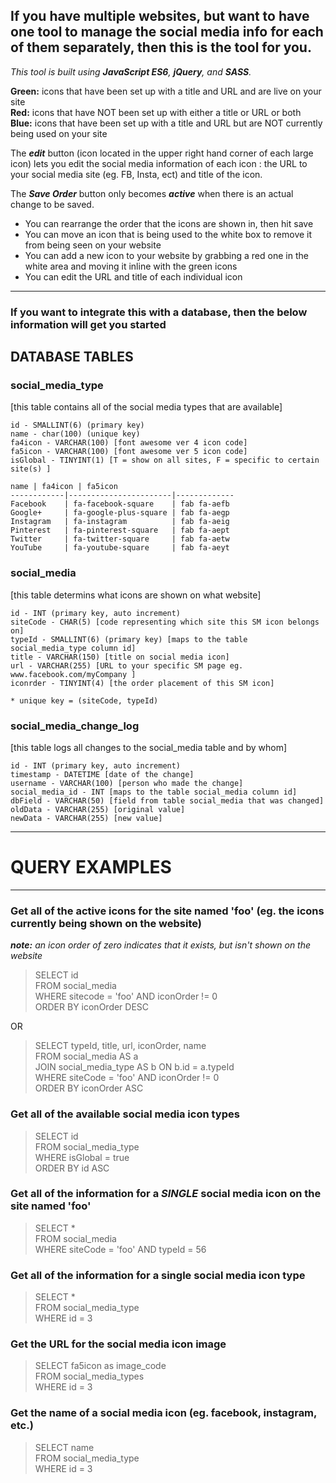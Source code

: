 ## If you have multiple websites, but want to have one tool to manage the social media info for each of them separately, then this is the tool for you.

_This tool is built using **JavaScript ES6**, **jQuery**, and **SASS**._

**Green:** icons that have been set up with a title and URL and are live on your site<br>
**Red:** icons that have NOT been set up with either a title or URL or both<br>
**Blue:** icons that have been set up with a title and URL but are NOT currently being used on your site

The **_edit_** button (icon located in the upper right hand corner of each large icon) lets you edit the social media information of each icon : the URL to your social media site (eg. FB, Insta, ect) and title of the icon.

The **_Save Order_** button only becomes **_active_** when there is an actual change to be saved.

- You can rearrange the order that the icons are shown in, then hit save
- You can move an icon that is being used to the white box to remove it from being seen on your website
- You can add a new icon to your website by grabbing a red one in the white area and moving it inline with the green icons
- You can edit the URL and title of each individual icon

---

### If you want to integrate this with a database, then the below information will get you started

## DATABASE TABLES

### social_media_type

[this table contains all of the social media types that are available]

    id - SMALLINT(6) (primary key)
    name - char(100) (unique key)
    fa4icon - VARCHAR(100) [font awesome ver 4 icon code]
    fa5icon - VARCHAR(100) [font awesome ver 5 icon code]
    isGlobal - TINYINT(1) [T = show on all sites, F = specific to certain site(s) ]

    name | fa4icon | fa5icon
    ------------|-----------------------|-------------
    Facebook	| fa-facebook-square	| fab fa-aefb
    Google+		| fa-google-plus-square	| fab fa-aegp
    Instagram	| fa-instagram			| fab fa-aeig
    Pinterest	| fa-pinterest-square	| fab fa-aept
    Twitter		| fa-twitter-square		| fab fa-aetw
    YouTube		| fa-youtube-square		| fab fa-aeyt

### social_media

[this table determins what icons are shown on what website]

    id - INT (primary key, auto increment)
    siteCode - CHAR(5) [code representing which site this SM icon belongs on]
    typeId - SMALLINT(6) (primary key) [maps to the table social_media_type column id]
    title - VARCHAR(150) [title on social media icon]
    url - VARCHAR(255) [URL to your specific SM page eg. www.facebook.com/myCompany ]
    iconrder - TINYINT(4) [the order placement of this SM icon]

    * unique key = (siteCode, typeId)

### social_media_change_log

[this table logs all changes to the social_media table and by whom]

    id - INT (primary key, auto increment)
    timestamp - DATETIME [date of the change]
    username - VARCHAR(100) [person who made the change]
    social_media_id - INT [maps to the table social_media column id]
    dbField - VARCHAR(50) [field from table social_media that was changed]
    oldData - VARCHAR(255) [original value]
    newData - VARCHAR(255) [new value]

---

# QUERY EXAMPLES

---

### Get all of the active icons for the site named 'foo' (eg. the icons currently being shown on the website)

**_note:_** _an icon order of zero indicates that it exists, but isn't shown on the website_

> SELECT id<br>
> FROM social_media<br>
> WHERE sitecode = 'foo' AND iconOrder != 0<br>
> ORDER BY iconOrder DESC

OR

> SELECT typeId, title, url, iconOrder, name<br>
> FROM social_media AS a<br>
> JOIN social_media_type AS b ON b.id = a.typeId<br>
> WHERE siteCode = 'foo' AND iconOrder != 0<br>
> ORDER BY iconOrder ASC

### Get all of the available social media icon types

> SELECT id<br>
> FROM social_media_type<br>
> WHERE isGlobal = true<br>
> ORDER BY id ASC

### Get all of the information for a _SINGLE_ social media icon on the site named 'foo'

> SELECT \*<br>
> FROM social_media<br>
> WHERE siteCode = 'foo' AND typeId = 56

### Get all of the information for a single social media icon type

> SELECT \*<br>
> FROM social_media_type<br>
> WHERE id = 3

### Get the URL for the social media icon image

> SELECT fa5icon as image_code<br>
> FROM social_media_types<br>
> WHERE id = 3

### Get the name of a social media icon (eg. facebook, instagram, etc.)

> SELECT name<br>
> FROM social_media_type<br>
> WHERE id = 3
